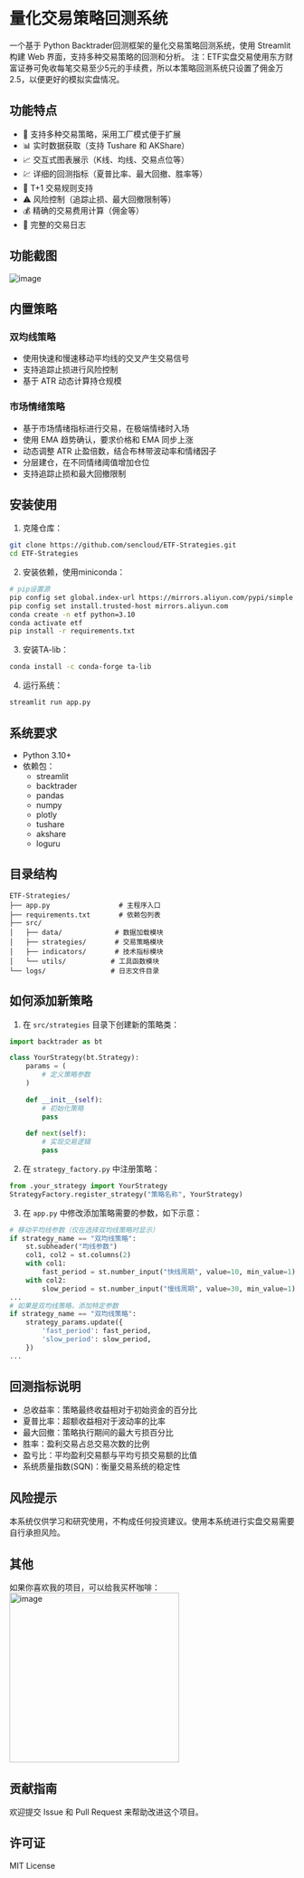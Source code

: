 # 量化交易策略回测系统

一个基于 Python Backtrader回测框架的量化交易策略回测系统，使用 Streamlit 构建 Web 界面，支持多种交易策略的回测和分析。
注：ETF实盘交易使用东方财富证券可免收每笔交易至少5元的手续费，所以本策略回测系统只设置了佣金万2.5，以便更好的模拟实盘情况。

## 功能特点

- 🚀 支持多种交易策略，采用工厂模式便于扩展
- 📊 实时数据获取（支持 Tushare 和 AKShare）
- 📈 交互式图表展示（K线、均线、交易点位等）
- 💹 详细的回测指标（夏普比率、最大回撤、胜率等）
- 🔄 T+1 交易规则支持
- ⚠️ 风险控制（追踪止损、最大回撤限制等）
- 💰 精确的交易费用计算（佣金等）
- 📝 完整的交易日志

## 功能截图
![image](https://github.com/user-attachments/assets/0af62636-dd11-44d5-8e8d-775db56df64e)

## 内置策略

### 双均线策略
- 使用快速和慢速移动平均线的交叉产生交易信号
- 支持追踪止损进行风险控制
- 基于 ATR 动态计算持仓规模

### 市场情绪策略
- 基于市场情绪指标进行交易，在极端情绪时入场
- 使用 EMA 趋势确认，要求价格和 EMA 同步上涨
- 动态调整 ATR 止盈倍数，结合布林带波动率和情绪因子
- 分层建仓，在不同情绪阈值增加仓位
- 支持追踪止损和最大回撤限制

## 安装使用

1. 克隆仓库：
```bash
git clone https://github.com/sencloud/ETF-Strategies.git
cd ETF-Strategies
```

2. 安装依赖，使用miniconda：
```bash
# pip设置源
pip config set global.index-url https://mirrors.aliyun.com/pypi/simple
pip config set install.trusted-host mirrors.aliyun.com
conda create -n etf python=3.10
conda activate etf
pip install -r requirements.txt
```

3. 安装TA-lib：
```bash
conda install -c conda-forge ta-lib
```

4. 运行系统：
```bash
streamlit run app.py
```

## 系统要求

- Python 3.10+
- 依赖包：
  - streamlit
  - backtrader
  - pandas
  - numpy
  - plotly
  - tushare
  - akshare
  - loguru

## 目录结构

```
ETF-Strategies/
├── app.py                 # 主程序入口
├── requirements.txt       # 依赖包列表
├── src/
│   ├── data/             # 数据加载模块
│   ├── strategies/       # 交易策略模块
│   ├── indicators/       # 技术指标模块
│   └── utils/           # 工具函数模块
└── logs/                # 日志文件目录
```

## 如何添加新策略

1. 在 `src/strategies` 目录下创建新的策略类：
```python
import backtrader as bt

class YourStrategy(bt.Strategy):
    params = (
        # 定义策略参数
    )
    
    def __init__(self):
        # 初始化策略
        pass
        
    def next(self):
        # 实现交易逻辑
        pass
```

2. 在 `strategy_factory.py` 中注册策略：
```python
from .your_strategy import YourStrategy
StrategyFactory.register_strategy("策略名称", YourStrategy)
```

3. 在 `app.py` 中修改添加策略需要的参数，如下示意：
```python
# 移动平均线参数（仅在选择双均线策略时显示）
if strategy_name == "双均线策略":
    st.subheader("均线参数")
    col1, col2 = st.columns(2)
    with col1:
        fast_period = st.number_input("快线周期", value=10, min_value=1)
    with col2:
        slow_period = st.number_input("慢线周期", value=30, min_value=1)
...
# 如果是双均线策略，添加特定参数
if strategy_name == "双均线策略":
    strategy_params.update({
        'fast_period': fast_period,
        'slow_period': slow_period,
    })
...
```

## 回测指标说明

- 总收益率：策略最终收益相对于初始资金的百分比
- 夏普比率：超额收益相对于波动率的比率
- 最大回撤：策略执行期间的最大亏损百分比
- 胜率：盈利交易占总交易次数的比例
- 盈亏比：平均盈利交易额与平均亏损交易额的比值
- 系统质量指数(SQN)：衡量交易系统的稳定性

## 风险提示

本系统仅供学习和研究使用，不构成任何投资建议。使用本系统进行实盘交易需要自行承担风险。

## 其他
如果你喜欢我的项目，可以给我买杯咖啡：
<img src="https://github.com/user-attachments/assets/e75ef971-ff56-41e5-88b9-317595d22f81" alt="image" width="300" height="300">

## 贡献指南

欢迎提交 Issue 和 Pull Request 来帮助改进这个项目。

## 许可证

MIT License
